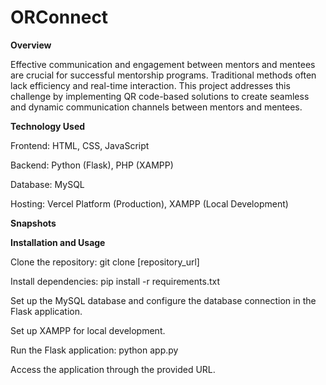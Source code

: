 # ORConnect

**Overview**

Effective communication and engagement between mentors and mentees are crucial for successful mentorship programs. Traditional methods often lack efficiency and real-time interaction. This project addresses this challenge by implementing QR code-based solutions to create seamless and dynamic communication channels between mentors and mentees.


**Technology Used**

Frontend: HTML, CSS, JavaScript

Backend: Python (Flask), PHP (XAMPP)

Database: MySQL

Hosting: Vercel Platform (Production), XAMPP (Local Development)

**Snapshots**




**Installation and Usage**

Clone the repository: git clone [repository_url]

Install dependencies: pip install -r requirements.txt

Set up the MySQL database and configure the database connection in the Flask application.

Set up XAMPP for local development.

Run the Flask application: python app.py

Access the application through the provided URL.
